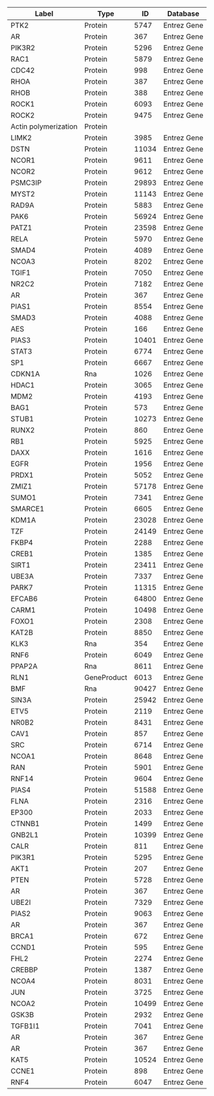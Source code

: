 | Label | Type | ID | Database |
| ---- | ---- | ---- | ---- |
|PTK2 | Protein | 5747 | Entrez Gene |
|AR | Protein | 367 | Entrez Gene |
|PIK3R2 | Protein | 5296 | Entrez Gene |
|RAC1 | Protein | 5879 | Entrez Gene |
|CDC42 | Protein | 998 | Entrez Gene |
|RHOA | Protein | 387 | Entrez Gene |
|RHOB | Protein | 388 | Entrez Gene |
|ROCK1 | Protein | 6093 | Entrez Gene |
|ROCK2 | Protein | 9475 | Entrez Gene |
|Actin polymerization | Protein |  |  |
|LIMK2 | Protein | 3985 | Entrez Gene |
|DSTN | Protein | 11034 | Entrez Gene |
|NCOR1 | Protein | 9611 | Entrez Gene |
|NCOR2 | Protein | 9612 | Entrez Gene |
|PSMC3IP | Protein | 29893 | Entrez Gene |
|MYST2 | Protein | 11143 | Entrez Gene |
|RAD9A | Protein | 5883 | Entrez Gene |
|PAK6 | Protein | 56924 | Entrez Gene |
|PATZ1 | Protein | 23598 | Entrez Gene |
|RELA | Protein | 5970 | Entrez Gene |
|SMAD4 | Protein | 4089 | Entrez Gene |
|NCOA3 | Protein | 8202 | Entrez Gene |
|TGIF1 | Protein | 7050 | Entrez Gene |
|NR2C2 | Protein | 7182 | Entrez Gene |
|AR | Protein | 367 | Entrez Gene |
|PIAS1 | Protein | 8554 | Entrez Gene |
|SMAD3 | Protein | 4088 | Entrez Gene |
|AES | Protein | 166 | Entrez Gene |
|PIAS3 | Protein | 10401 | Entrez Gene |
|STAT3 | Protein | 6774 | Entrez Gene |
|SP1 | Protein | 6667 | Entrez Gene |
|CDKN1A | Rna | 1026 | Entrez Gene |
|HDAC1 | Protein | 3065 | Entrez Gene |
|MDM2 | Protein | 4193 | Entrez Gene |
|BAG1 | Protein | 573 | Entrez Gene |
|STUB1 | Protein | 10273 | Entrez Gene |
|RUNX2 | Protein | 860 | Entrez Gene |
|RB1 | Protein | 5925 | Entrez Gene |
|DAXX | Protein | 1616 | Entrez Gene |
|EGFR | Protein | 1956 | Entrez Gene |
|PRDX1 | Protein | 5052 | Entrez Gene |
|ZMIZ1 | Protein | 57178 | Entrez Gene |
|SUMO1 | Protein | 7341 | Entrez Gene |
|SMARCE1 | Protein | 6605 | Entrez Gene |
|KDM1A | Protein | 23028 | Entrez Gene |
|TZF | Protein | 24149 | Entrez Gene |
|FKBP4 | Protein | 2288 | Entrez Gene |
|CREB1 | Protein | 1385 | Entrez Gene |
|SIRT1 | Protein | 23411 | Entrez Gene |
|UBE3A | Protein | 7337 | Entrez Gene |
|PARK7 | Protein | 11315 | Entrez Gene |
|EFCAB6 | Protein | 64800 | Entrez Gene |
|CARM1 | Protein | 10498 | Entrez Gene |
|FOXO1 | Protein | 2308 | Entrez Gene |
|KAT2B | Protein | 8850 | Entrez Gene |
|KLK3 | Rna | 354 | Entrez Gene |
|RNF6 | Protein | 6049 | Entrez Gene |
|PPAP2A | Rna | 8611 | Entrez Gene |
|RLN1 | GeneProduct | 6013 | Entrez Gene |
|BMF | Rna | 90427 | Entrez Gene |
|SIN3A | Protein | 25942 | Entrez Gene |
|ETV5 | Protein | 2119 | Entrez Gene |
|NR0B2 | Protein | 8431 | Entrez Gene |
|CAV1 | Protein | 857 | Entrez Gene |
|SRC | Protein | 6714 | Entrez Gene |
|NCOA1 | Protein | 8648 | Entrez Gene |
|RAN | Protein | 5901 | Entrez Gene |
|RNF14 | Protein | 9604 | Entrez Gene |
|PIAS4 | Protein | 51588 | Entrez Gene |
|FLNA | Protein | 2316 | Entrez Gene |
|EP300 | Protein | 2033 | Entrez Gene |
|CTNNB1 | Protein | 1499 | Entrez Gene |
|GNB2L1 | Protein | 10399 | Entrez Gene |
|CALR | Protein | 811 | Entrez Gene |
|PIK3R1 | Protein | 5295 | Entrez Gene |
|AKT1 | Protein | 207 | Entrez Gene |
|PTEN | Protein | 5728 | Entrez Gene |
|AR | Protein | 367 | Entrez Gene |
|UBE2I | Protein | 7329 | Entrez Gene |
|PIAS2 | Protein | 9063 | Entrez Gene |
|AR | Protein | 367 | Entrez Gene |
|BRCA1 | Protein | 672 | Entrez Gene |
|CCND1 | Protein | 595 | Entrez Gene |
|FHL2 | Protein | 2274 | Entrez Gene |
|CREBBP | Protein | 1387 | Entrez Gene |
|NCOA4 | Protein | 8031 | Entrez Gene |
|JUN | Protein | 3725 | Entrez Gene |
|NCOA2 | Protein | 10499 | Entrez Gene |
|GSK3B | Protein | 2932 | Entrez Gene |
|TGFB1I1 | Protein | 7041 | Entrez Gene |
|AR | Protein | 367 | Entrez Gene |
|AR | Protein | 367 | Entrez Gene |
|KAT5 | Protein | 10524 | Entrez Gene |
|CCNE1 | Protein | 898 | Entrez Gene |
|RNF4 | Protein | 6047 | Entrez Gene |
